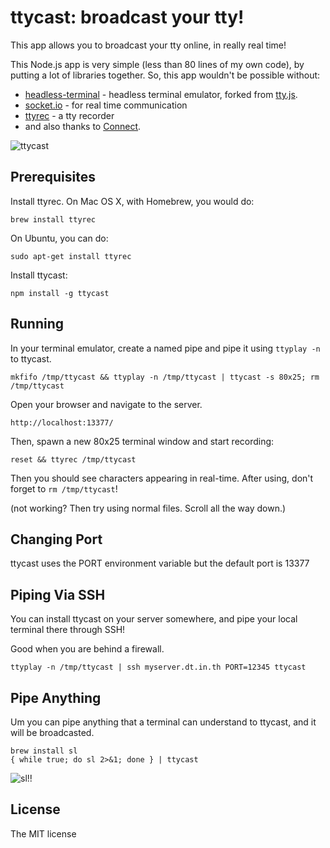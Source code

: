 ttycast: broadcast your tty!
============================

This app allows you to broadcast your tty online, in really real time!

This Node.js app is very simple (less than 80 lines of my own code),
by putting a lot of libraries together. So, this app wouldn't be possible without:

 * [headless-terminal](https://github.com/dtinth/headless-terminal) - headless
   terminal emulator, forked from [tty.js](https://github.com/chjj/tty.js).
 * [socket.io](http://socket.io/) - for real time communication
 * [ttyrec](http://0xcc.net/ttyrec/index.html.en) - a tty recorder
 * and also thanks to [Connect](http://www.senchalabs.org/connect/).

<img src="http://i.imgur.com/7aRYM.png" alt="ttycast">


Prerequisites
-------------

Install ttyrec. On Mac OS X, with Homebrew, you would do:

    brew install ttyrec

On Ubuntu, you can do:

    sudo apt-get install ttyrec

Install ttycast:

    npm install -g ttycast



Running
-------

In your terminal emulator, create a named pipe and pipe it using `ttyplay -n` to ttycast.

    mkfifo /tmp/ttycast && ttyplay -n /tmp/ttycast | ttycast -s 80x25; rm /tmp/ttycast

Open your browser and navigate to the server.

    http://localhost:13377/

Then, spawn a new 80x25 terminal window and start recording:

    reset && ttyrec /tmp/ttycast

Then you should see characters appearing in real-time. After using, don't forget to `rm /tmp/ttycast`!

(not working? Then try using normal files. Scroll all the way down.)



Changing Port
-------------

ttycast uses the PORT environment variable but the default port is 13377



Piping Via SSH
--------------

You can install ttycast on your server somewhere, and pipe your
local terminal there through SSH!

Good when you are behind a firewall.

    ttyplay -n /tmp/ttycast | ssh myserver.dt.in.th PORT=12345 ttycast



Pipe Anything
-------------

Um you can pipe anything that a terminal can understand to ttycast, and it will be broadcasted.

    brew install sl
    { while true; do sl 2>&1; done } | ttycast

<img src="http://i.imgur.com/7pQoN.png" alt="sl!!">



License
-------

The MIT license


